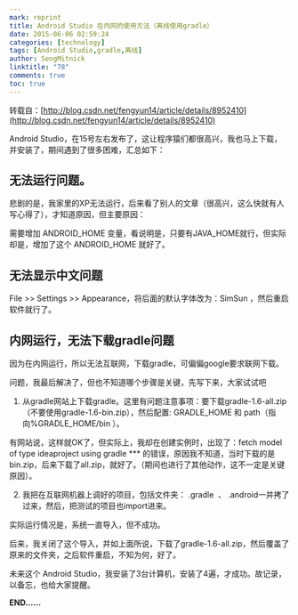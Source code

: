 ```yaml
---
mark: reprint
title: Android Studio 在内网的使用方法（离线使用gradle）
date: 2015-06-06 02:59:24
categories: [technology]
tags: [Android Studio,gradle,离线]
author: SengMitnick
linktitle: "78"
comments: true
toc: true
---
```

转载自：[http://blog.csdn.net/fengyun14/article/details/8952410](http://blog.csdn.net/fengyun14/article/details/8952410)

Android Studio，在15号左右发布了，这让程序猿们都很高兴，我也马上下载，并安装了，期间遇到了很多困难，汇总如下：<!--more-->

## 无法运行问题。

悲剧的是，我家里的XP无法运行，后来看了别人的文章（很高兴，这么快就有人写心得了），才知道原因，但主要原因：

需要增加 ANDROID_HOME 变量，看说明是，只要有JAVA_HOME就行，但实际却是，增加了这个 ANDROID_HOME 就好了。

## 无法显示中文问题

File >> Settings >> Appearance，将后面的默认字体改为：SimSun ，然后重启软件就行了。

## 内网运行，无法下载gradle问题

因为在内网运行，所以无法互联网，下载gradle，可偏偏google要求联网下载。

问题，我最后解决了，但也不知道哪个步骤是关键，先写下来，大家试试吧

1. 从gradle网站上下载gradle。这里有问题注意事项：要下载gradle-1.6-all.zip（不要使用gradle-1.6-bin.zip），然后配置: GRADLE_HOME 和 path（指向%GRADLE_HOME/bin ）。

有网站说，这样就OK了，但实际上，我却在创建实例时，出现了：fetch model of type ideaproject using gradle *** 的错误，原因我不知道，当时下载的是bin.zip，后来下载了all.zip，就好了。（期间也进行了其他动作，这不一定是关键原因）。

2. 我把在互联网机器上调好的项目，包括文件夹： .gradle  、 .android一并拷了过来，然后，把测试的项目也import进来。

实际运行情况是，系统一直导入，但不成功。

后来，我关闭了这个导入，并如上面所说，下载了gradle-1.6-all.zip，然后覆盖了原来的文件夹，之后软件重启，不知为何，好了。

未来这个 Android Studio，我安装了3台计算机，安装了4遍，才成功。故记录，以备忘，也给大家提醒。

**END……**